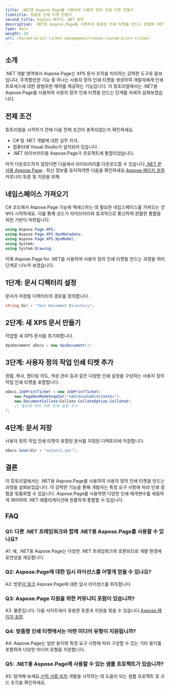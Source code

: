 ```yaml
---
title: .NET용 Aspose.Page를 사용하여 사용자 정의 인쇄 티켓 만들기
linktitle: 맞춤형 인쇄 티켓 만들기
second_title: Aspose.페이지 .NET API
description: .NET용 Aspose.Page를 사용하여 맞춤형 인쇄 티켓을 만드는 방법에 대한 단계별 가이드를 살펴보세요. 세밀한 제어로 인쇄 환경을 맞춤화하세요.
type: docs
weight: 10
url: /ko/net/print-ticket-management/create-custom-print-ticket/
---
```

## 소개

.NET 개발 영역에서 Aspose.Page는 XPS 문서 조작을 처리하는 강력한 도구로 돋보입니다. 주목할만한 기능 중 하나는 사용자 정의 인쇄 티켓을 생성하여 개발자에게 인쇄 프로세스에 대한 광범위한 제어를 제공하는 기능입니다. 이 튜토리얼에서는 .NET용 Aspose.Page를 사용하여 사용자 정의 인쇄 티켓을 만드는 단계를 자세히 살펴보겠습니다.

## 전제 조건

튜토리얼을 시작하기 전에 다음 전제 조건이 충족되었는지 확인하세요.

- C# 및 .NET 개발에 대한 실무 지식.
- 컴퓨터에 Visual Studio가 설치되어 있습니다.
- .NET 라이브러리용 Aspose.Page가 프로젝트에 통합되었습니다.

 아직 다운로드하지 않았다면 다음에서 라이브러리를 다운로드할 수 있습니다.[.NET 문서용 Aspose.Page](https://reference.aspose.com/page/net/) . 최신 정보를 유지하려면 다음을 확인하세요.[Aspose.페이지 포럼](https://forum.aspose.com/c/page/39) 커뮤니티 토론 및 지원을 위해.

## 네임스페이스 가져오기

C# 코드에서 Aspose.Page 기능에 액세스하는 데 필요한 네임스페이스를 가져오는 것부터 시작하세요. 이를 통해 코드가 라이브러리와 효과적으로 통신하여 원활한 통합을 위한 기반이 마련됩니다.

```csharp
using Aspose.Page.XPS;
using Aspose.Page.XPS.XpsMetadata;
using Aspose.Page.XPS.XpsModel;
using System;
using System.Drawing;
```

이제 Aspose.Page for .NET을 사용하여 사용자 정의 인쇄 티켓을 만드는 과정을 여러 단계로 나누어 보겠습니다.

## 1단계: 문서 디렉터리 설정

문서가 저장될 디렉터리의 경로를 정의합니다.

```csharp
string dir = "Your Document Directory";
```

## 2단계: 새 XPS 문서 만들기

작업할 새 XPS 문서를 초기화합니다.

```csharp
XpsDocument xDocs = new XpsDocument();
```

## 3단계: 사용자 정의 작업 인쇄 티켓 추가

정렬, 복사, 렌더링 의도, 색상 관리 등과 같은 다양한 인쇄 설정을 구성하는 사용자 정의 작업 인쇄 티켓을 포함합니다.

```csharp
xDocs.JobPrintTicket = new JobPrintTicket(
    new PageDevModeSnaphot("SABlAGwAbABvACEAAAA="),
    new DocumentCollate(Collate.CollateOption.Collated),
    // 필요에 따라 다른 인쇄 설정 추가
);
```

## 4단계: 문서 저장

사용자 정의 작업 인쇄 티켓이 포함된 문서를 지정된 디렉토리에 저장합니다.

```csharp
xDocs.Save(dir + "output1.xps");
```

## 결론

이 튜토리얼에서는 .NET용 Aspose.Page를 사용하여 사용자 정의 인쇄 티켓을 만드는 과정을 살펴보았습니다. 이 강력한 기능을 통해 개발자는 특정 요구 사항에 따라 인쇄 경험을 맞춤화할 수 있습니다. Aspose.Page를 사용하면 다양한 인쇄 매개변수를 세밀하게 제어하여 .NET 애플리케이션에 원활하게 통합할 수 있습니다.

## FAQ

### Q1: 다른 .NET 프레임워크와 함께 .NET용 Aspose.Page를 사용할 수 있나요?

A1: 예, .NET용 Aspose.Page는 다양한 .NET 프레임워크와 호환되므로 개발 환경에 유연성을 제공합니다.

### Q2: Aspose.Page에 대한 임시 라이선스를 어떻게 얻을 수 있나요?

 A2: 방문[이 링크](https://purchase.aspose.com/temporary-license/) Aspose.Page에 대한 임시 라이센스를 취득합니다.

### Q3: Aspose.Page 지원을 위한 커뮤니티 포럼이 있습니까?

 A3: 물론입니다. 다음 사이트에서 유용한 토론과 지원을 찾을 수 있습니다.[Aspose.페이지 포럼](https://forum.aspose.com/c/page/39).

### Q4: 맞춤형 인쇄 티켓에서는 어떤 미디어 유형이 지원됩니까?

A4: Aspose.Page는 일반 용지와 특정 요구 사항에 따라 구성할 수 있는 기타 용지를 포함하여 다양한 미디어 유형을 지원합니다.

### Q5: .NET용 Aspose.Page에 사용할 수 있는 샘플 프로젝트가 있습니까?

 A5: 탐색해 보세요.[선적 서류 비치](https://reference.aspose.com/page/net/) 개발을 시작하는 데 도움이 되는 샘플 프로젝트 및 코드 조각을 확인하세요.